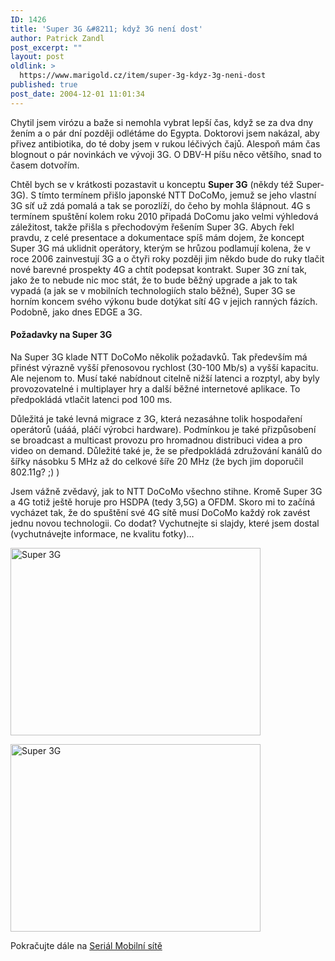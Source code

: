 ```yaml
---
ID: 1426
title: 'Super 3G &#8211; když 3G není dost'
author: Patrick Zandl
post_excerpt: ""
layout: post
oldlink: >
  https://www.marigold.cz/item/super-3g-kdyz-3g-neni-dost
published: true
post_date: 2004-12-01 11:01:34
---
```

<p>
Chytil jsem virózu a baže si nemohla vybrat lepší čas, když se za dva dny žením a o pár dní později odlétáme do Egypta. Doktorovi jsem nakázal, aby přivez antibiotika, do té doby jsem v rukou léčivých čajů. Alespoň mám čas blognout o pár novinkách ve vývoji 3G. O DBV-H píšu něco většího, snad to časem dotvořím. </p>

<p>
Chtěl bych se v krátkosti pozastavit u konceptu <b>Super 3G</b> (někdy též Super-3G). S tímto termínem přišlo japonské NTT DoCoMo, jemuž se jeho vlastní 3G síť už zdá pomalá a tak se porozlíží, do čeho by mohla šlápnout. 4G s termínem spuštění kolem roku 2010 připadá DoComu jako velmi výhledová záležitost, takže přišla s přechodovým řešením Super 3G. Abych řekl pravdu, z celé presentace a dokumentace spíš mám dojem, že koncept Super 3G má uklidnit operátory, kterým se hrůzou podlamují kolena, že v roce 2006 zainvestují 3G a o čtyři roky později jim někdo bude do ruky tlačit nové barevné prospekty 4G a chtít podepsat kontrakt. Super 3G zní tak, jako že to nebude nic moc stát, že to bude běžný upgrade a jak to tak vypadá (a jak se v mobilních technologiích stalo běžné), Super 3G se horním koncem svého výkonu bude dotýkat sítí 4G v jejich ranných fázích. Podobně, jako dnes EDGE a 3G. </p>

<h4>Požadavky na Super 3G</h4>
<p>
Na Super 3G klade NTT DoCoMo několik požadavků. Tak především má přinést výrazně vyšší přenosovou rychlost (30-100 Mb/s) a vyšší kapacitu. Ale nejenom to. Musí také nabídnout citelně nižší latenci a rozptyl, aby byly provozovatelné i multiplayer hry a další běžné internetové aplikace. To předpokládá vtlačit latenci pod 100 ms. </p>

<p>
Důležitá je také levná migrace z 3G, která nezasáhne tolik hospodaření operátorů (uááá, pláčí výrobci hardware). Podmínkou je také přizpůsobení se broadcast a multicast provozu pro hromadnou distribuci videa a pro video on demand. Důležité také je, že se předpokládá združování kanálů do šířky násobku 5 MHz až do celkové šíře 20 MHz (že bych jim doporučil 802.11g? ;) )</p>

<p>
Jsem vážně zvědavý, jak to NTT DoCoMo všechno stihne. Kromě Super 3G a 4G totiž ještě horuje pro HSDPA (tedy 3,5G) a OFDM. Skoro mi to začíná vycházet tak, že do spuštění své 4G sítě musí DoCoMo každý rok zavést jednu novou technologii. Co dodat? Vychutnejte si slajdy, které jsem dostal (vychutnávejte informace, ne kvalitu fotky)&#8230;</p>

<p>
<img src="/wp-content/uploads/1/20041201-ntt-super3g.jpg" alt="Super 3G" width="400" height="300" /></p>

<p>
<img src="/wp-content/uploads/1/20041201-ntt-super3g-2.jpg" alt="Super 3G" width="400" height="300" />
</p>

Pokračujte dále na [Seriál Mobilní sítě](/mobilnisite/)